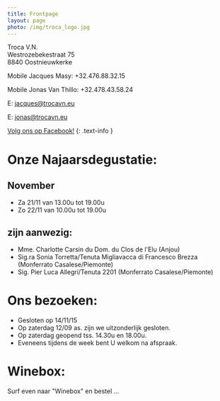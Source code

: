 ```yaml
---
title: Frontpage 
layout: page
photo: /img/troca_logo.jpg
---
```

Troca V.N.  
Westrozebekestraat 75  
8840 Oostnieuwkerke

Mobile Jacques Masy: +32.476.88.32.15
 
Mobile Jonas Van Thillo: +32.478.43.58.24
 
E: jacques@trocavn.eu

E: jonas@trocavn.eu

[Volg ons op Facebook!](http://www.facebook.be/TrocaVinsNaturels)
{: .text-info }

Onze Najaarsdegustatie:
========================
November
--------
* Za 21/11 van 13.00u tot 19.00u
* Zo 22/11 van 10.00u tot 19.00u

zijn aanwezig:
--------------
* Mme. Charlotte Carsin du Dom. du Clos de l'Elu (Anjou)
* Sig.ra Sonia Torretta/Tenuta Migliavacca di Francesco Brezza (Monferrato Casalese/Piemonte)
* Sig. Pier Luca Allegri/Tenuta 2201 (Monferrato Casalese/Piemonte)

Ons bezoeken:
=============
* Gesloten op 14/11/15
* Op zaterdag 12/09 as. zijn we uitzonderlijk gesloten. 
* Op zaterdag geopend tss. 14.30u en 18.00u.
* Eveneens tijdens de week bent U welkom na afspraak.

Winebox:
========
Surf even naar "Winebox" en bestel ...







